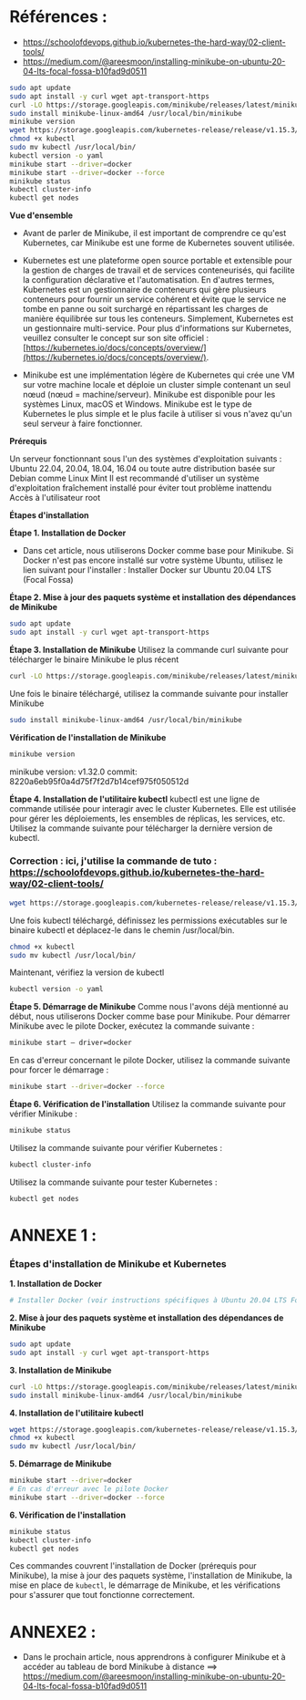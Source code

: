 # Références : 
- https://schoolofdevops.github.io/kubernetes-the-hard-way/02-client-tools/
- https://medium.com/@areesmoon/installing-minikube-on-ubuntu-20-04-lts-focal-fossa-b10fad9d0511

```bash
sudo apt update
sudo apt install -y curl wget apt-transport-https
curl -LO https://storage.googleapis.com/minikube/releases/latest/minikube-linux-amd64
sudo install minikube-linux-amd64 /usr/local/bin/minikube
minikube version
wget https://storage.googleapis.com/kubernetes-release/release/v1.15.3/bin/linux/amd64/kubectl
chmod +x kubectl
sudo mv kubectl /usr/local/bin/
kubectl version -o yaml
minikube start --driver=docker
minikube start --driver=docker --force
minikube status
kubectl cluster-info
kubectl get nodes
```

**Vue d'ensemble**

- Avant de parler de Minikube, il est important de comprendre ce qu'est Kubernetes, car Minikube est une forme de Kubernetes souvent utilisée.

- Kubernetes est une plateforme open source portable et extensible pour la gestion de charges de travail et de services conteneurisés, qui facilite la configuration déclarative et l'automatisation. En d'autres termes, Kubernetes est un gestionnaire de conteneurs qui gère plusieurs conteneurs pour fournir un service cohérent et évite que le service ne tombe en panne ou soit surchargé en répartissant les charges de manière équilibrée sur tous les conteneurs. Simplement, Kubernetes est un gestionnaire multi-service. Pour plus d'informations sur Kubernetes, veuillez consulter le concept sur son site officiel : [https://kubernetes.io/docs/concepts/overview/](https://kubernetes.io/docs/concepts/overview/).

- Minikube est une implémentation légère de Kubernetes qui crée une VM sur votre machine locale et déploie un cluster simple contenant un seul nœud (nœud = machine/serveur). Minikube est disponible pour les systèmes Linux, macOS et Windows. Minikube est le type de Kubernetes le plus simple et le plus facile à utiliser si vous n'avez qu'un seul serveur à faire fonctionner.

**Prérequis**

Un serveur fonctionnant sous l'un des systèmes d'exploitation suivants : Ubuntu 22.04, 20.04, 18.04, 16.04 ou toute autre distribution basée sur Debian comme Linux Mint
Il est recommandé d'utiliser un système d'exploitation fraîchement installé pour éviter tout problème inattendu
Accès à l'utilisateur root

**Étapes d'installation**

**Étape 1. Installation de Docker**

- Dans cet article, nous utiliserons Docker comme base pour Minikube. Si Docker n'est pas encore installé sur votre système Ubuntu, utilisez le lien suivant pour l'installer : Installer Docker sur Ubuntu 20.04 LTS (Focal Fossa)

**Étape 2. Mise à jour des paquets système et installation des dépendances de Minikube**
```bash
sudo apt update
sudo apt install -y curl wget apt-transport-https
```
**Étape 3. Installation de Minikube**
Utilisez la commande curl suivante pour télécharger le binaire Minikube le plus récent
```bash
curl -LO https://storage.googleapis.com/minikube/releases/latest/minikube-linux-amd64
```
Une fois le binaire téléchargé, utilisez la commande suivante pour installer Minikube
```bash
sudo install minikube-linux-amd64 /usr/local/bin/minikube
```
**Vérification de l'installation de Minikube**
```bash
minikube version
```
minikube version: v1.32.0
commit: 8220a6eb95f0a4d75f7f2d7b14cef975f050512d

**Étape 4. Installation de l'utilitaire kubectl**
kubectl est une ligne de commande utilisée pour interagir avec le cluster Kubernetes. Elle est utilisée pour gérer les déploiements, les ensembles de réplicas, les services, etc. Utilisez la commande suivante pour télécharger la dernière version de kubectl.
### Correction : ici, j'utilise la commande de tuto : https://schoolofdevops.github.io/kubernetes-the-hard-way/02-client-tools/
```bash
wget https://storage.googleapis.com/kubernetes-release/release/v1.15.3/bin/linux/amd64/kubectl
```
Une fois kubectl téléchargé, définissez les permissions exécutables sur le binaire kubectl et déplacez-le dans le chemin /usr/local/bin.
```bash
chmod +x kubectl
sudo mv kubectl /usr/local/bin/
```
Maintenant, vérifiez la version de kubectl
```bash
kubectl version -o yaml
```
**Étape 5. Démarrage de Minikube**
Comme nous l'avons déjà mentionné au début, nous utiliserons Docker comme base pour Minikube. Pour démarrer Minikube avec le pilote Docker, exécutez la commande suivante :
```bash
minikube start — driver=docker
```
En cas d'erreur concernant le pilote Docker, utilisez la commande suivante pour forcer le démarrage :
```bash
minikube start --driver=docker --force
```

**Étape 6. Vérification de l'installation**
Utilisez la commande suivante pour vérifier Minikube :
```bash
minikube status
```
Utilisez la commande suivante pour vérifier Kubernetes :
```bash
kubectl cluster-info
```
Utilisez la commande suivante pour tester Kubernetes :
```bash
kubectl get nodes
```

# ANNEXE 1 : 

### Étapes d'installation de Minikube et Kubernetes

**1. Installation de Docker**
```bash
# Installer Docker (voir instructions spécifiques à Ubuntu 20.04 LTS Focal Fossa)
```

**2. Mise à jour des paquets système et installation des dépendances de Minikube**
```bash
sudo apt update
sudo apt install -y curl wget apt-transport-https
```

**3. Installation de Minikube**
```bash
curl -LO https://storage.googleapis.com/minikube/releases/latest/minikube-linux-amd64
sudo install minikube-linux-amd64 /usr/local/bin/minikube
```

**4. Installation de l'utilitaire kubectl**
```bash
wget https://storage.googleapis.com/kubernetes-release/release/v1.15.3/bin/linux/amd64/kubectl
chmod +x kubectl
sudo mv kubectl /usr/local/bin/
```

**5. Démarrage de Minikube**
```bash
minikube start --driver=docker
# En cas d'erreur avec le pilote Docker
minikube start --driver=docker --force
```

**6. Vérification de l'installation**
```bash
minikube status
kubectl cluster-info
kubectl get nodes
```

Ces commandes couvrent l'installation de Docker (prérequis pour Minikube), la mise à jour des paquets système, l'installation de Minikube, la mise en place de `kubectl`, le démarrage de Minikube, et les vérifications pour s'assurer que tout fonctionne correctement.

# ANNEXE2 : 

- Dans le prochain article, nous apprendrons à configurer Minikube et à accéder au tableau de bord Minikube à distance ==> https://medium.com/@areesmoon/installing-minikube-on-ubuntu-20-04-lts-focal-fossa-b10fad9d0511


